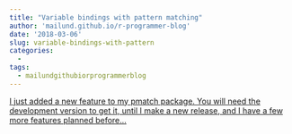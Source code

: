 ```yaml
---
title: "Variable bindings with pattern matching"
author: 'mailund.github.io/r-programmer-blog'
date: '2018-03-06'
slug: variable-bindings-with-pattern
categories:
  - 
tags:
  - mailundgithubiorprogrammerblog
---
```


[I just added a new feature to my pmatch package. You will need the development version to get it, until I make a new release, and I have a few more features planned before...<click to read more>](https://mailund.github.io/r-programmer-blog/2018/03/06/variable-bindings-with-pattern-matching/)

